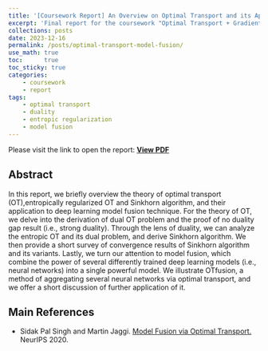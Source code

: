 ```yaml
---
title: '[Coursework Report] An Overview on Optimal Transport and its Application to Model Fusion'
excerpt: 'Final report for the coursework "Optimal Transport + Gradient Flow"'
collections: posts
date: 2023-12-16
permalink: /posts/optimal-transport-model-fusion/
use_math: true
toc:      true
toc_sticky: true
categories:
    - coursework
    - report
tags:
    - optimal transport
    - duality
    - entropic regularization
    - model fusion
---
```


Please visit the link to open the report:  [**View PDF**](/files/courseworks/Optimal_Transport_Final_Essay.pdf)

## Abstract

In this report, we briefly overview the theory of optimal transport (OT),entropically regularized OT and Sinkhorn algorithm, and their application to deep learning model fusion technique. For the theory of OT, we delve into the derivation of dual OT problem and the proof of no duality gap result (i.e., strong duality). Through the lens of duality, we can analyze the entropic OT and its dual problem, and derive Sinkhorn algorithm. We then provide a short survey of convergence results of Sinkhorn algorithm and its variants. Lastly, we turn our attention to model fusion, which combine the power of several differently trained deep learning models (i.e., neural networks) into a single powerful model. We illustrate OTfusion, a method of aggregating several neural networks via optimal transport, and we offer a short discussion of further application of it.

## Main References

* Sidak Pal Singh and Martin Jaggi. [Model Fusion via Optimal Transport.](https://arxiv.org/abs/1910.05653) NeurIPS 2020.
